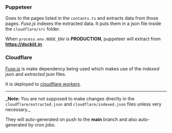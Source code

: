 ### Puppeteer

Goes to the pages listed in the `contants.ts` and extracts data from those pages.
_Fuse.js_ indexes the extracted data.
It puts them in a json file inside the `cloudflare/src` folder.

When `process.env.NODE_ENV` is **PRODUCTION**, puppeteer will extract from **https://dsckiit.in**.

### Cloudflare

[Fuse.js](https://github.com/krisk/Fuse) is make dependency being used which makes use of the _indexed_ json and _extracted_ json files.

It is deployed to [cloudflare workers](workers.cloudflare.com/).

---

**\_Note:** You are not supposed to make changes directly in the `cloudflare/extracted.json` and `cloudflare/indexed.json` files unless very necessary.\_

They will auto-generated on push to the **main** branch and also auto-generated by cron jobs.
